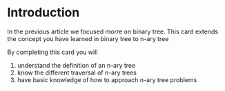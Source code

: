 # Introduction
In the previous article we focused morre on binary tree. This card extends the concept you have learned in binary tree to n-ary tree

By completing this card you will
1. understand the definition of an n-ary tree
2. know the different traversal of n-ary trees
3. have basic knowledge of how to approach n-ary tree problems 